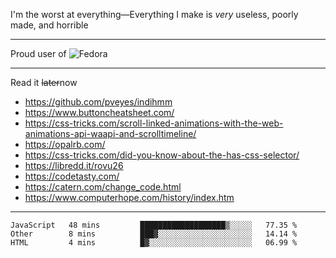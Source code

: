 I'm the worst at everything—Everything I make is *very* useless, poorly made, and horrible

___
Proud user of ![Fedora](https://img.shields.io/badge/-Fedora-white?style=flat-square&logo=fedora)

___
Read it <s>later</s>now
- https://github.com/pveyes/indihmm
- https://www.buttoncheatsheet.com/
- https://css-tricks.com/scroll-linked-animations-with-the-web-animations-api-waapi-and-scrolltimeline/
- https://opalrb.com/
- https://css-tricks.com/did-you-know-about-the-has-css-selector/
- https://libredd.it/rovu26
- https://codetasty.com/
- https://catern.com/change_code.html
- https://www.computerhope.com/history/index.htm

___
<!--START_SECTION:waka-->
```text
JavaScript   48 mins         ███████████████████▒░░░░░   77.35 % 
Other        8 mins          ███▓░░░░░░░░░░░░░░░░░░░░░   14.14 % 
HTML         4 mins          █▓░░░░░░░░░░░░░░░░░░░░░░░   06.99 % 
```
<!--END_SECTION:waka-->
